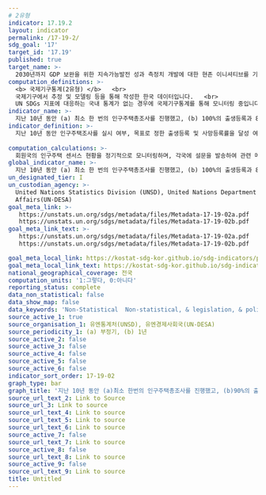 ```yaml
---
# 2유형
indicator: 17.19.2
layout: indicator
permalink: /17-19-2/
sdg_goal: '17'
target_id: '17.19'
published: true
target_name: >-
  2030년까지 GDP 보완을 위한 지속가능발전 성과 측정치 개발에 대한 현존 이니셔티브를 기반으로 이를 발전시키고, 개도국의 통계역량구축을 지원
computation_definitions: >-
  <b> 국제기구통계(2유형) </b>   <br>
  국제기구에서 추정 및 모델링 등을 통해 작성한 한국 데이터입니다.   <br>
  UN SDGs 지표에 대응하는 국내 통계가 없는 경우에 국제기구통계를 통해 모니터링 중입니다. 
indicator_name: >-
  지난 10년 동안 (a) 최소 한 번의 인구주택총조사를 진행했고, (b) 100%의 출생등록과 80%의 사망등록을 달성한 국가의 비율
indicator_definition: >-
  지난 10년 동안 인구주택조사를 실시 여부, 목표로 정한 출생등록 및 사망등록률을 달성 여부
  
computation_calculations: >-
  회원국의 인구주택 센서스 현황을 정기적으로 모니터링하며, 각국에 설문을 발송하여 관련 메타데이터를 요청, UN 인구통계연감의 연례 데이터 수집
global_indicator_name: >-
  지난 10년 동안 (a) 최소 한 번의 인구주택총조사를 진행했고, (b) 100%의 출생등록과 80%의 사망등록을 달성한 국가의 비율
un_designated_tier: I
un_custodian_agency: >-
  United Nations Statistics Division (UNSD), United Nations Department of Economic and Social
  Affairs(UN-DESA)
goal_meta_link: >-
   https://unstats.un.org/sdgs/metadata/files/Metadata-17-19-02a.pdf   
   https://unstats.un.org/sdgs/metadata/files/Metadata-17-19-02b.pdf
goal_meta_link_text: >-
   https://unstats.un.org/sdgs/metadata/files/Metadata-17-19-02a.pdf   
   https://unstats.un.org/sdgs/metadata/files/Metadata-17-19-02b.pdf

goal_meta_local_link: https://kostat-sdg-kor.github.io/sdg-indicators/public/data/Metadata-17-19-02_KOR.pdf
goal_meta_local_link_text: https://kostat-sdg-kor.github.io/sdg-indicators/public/data/Metadata-17-19-02_KOR.pdf
national_geographical_coverage: 전국
computation_units: '1:그렇다, 0:아니다'
reporting_status: complete
data_non_statistical: false
data_show_map: false
data_keywords: 'Non-Statistical  Non-statistical, & legislation, & policy'
source_active_1: true
source_organisation_1: 유엔통계처(UNSD), 유엔경제사회국(UN-DESA)
source_periodicity_1: (a) 부정기, (b) 1년
source_active_2: false
source_active_3: false
source_active_4: false
source_active_5: false
source_active_6: false
indicator_sort_order: 17-19-02
graph_type: bar
graph_title: '지난 10년 동안 (a)최소 한번의 인구주택총조사를 진행했고, (b)90%의 출생등록과 75%의 사망등록 달성 여부'
source_url_text_2: Link to Source
source_url_3: Link to source
source_url_text_4: Link to source
source_url_text_5: Link to source
source_url_text_6: Link to source
source_active_7: false
source_url_text_7: Link to source
source_active_8: false
source_url_text_8: Link to source
source_active_9: false
source_url_text_9: Link to source
title: Untitled
---
```

